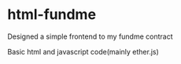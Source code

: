 # html-fundme
Designed a simple frontend to my fundme contract

Basic html and javascript code(mainly ether.js)
